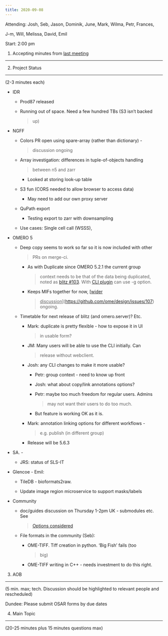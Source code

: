 ```yaml
---
title: 2020-09-08
---
```


Attending: Josh, Seb, Jason, Dominik, June, Mark, Wilma, Petr, Frances,

J-m, Will, Melissa, David, Emil

Start: 2:00 pm

1. Accepting minutes from [<u>last meeting</u>](https://drive.google.com/open?id=0B9Xg53EhqUycZEVHclBwRHNFRGM)
--------------------------------------------------------------------------------------------------------------

2. Project Status
-----------------

(2-3 minutes each)

-   IDR

    -   Prod87 released

    -   Running out of space. Need a few hundred TBs (S3 isn’t backed
        > up)

-   NGFF

    -   Colors PR open using spare-array (rather than dictionary) -
        > discussion ongoing

    -   Array investigation: differences in tuple-of-objects handling
        > between n5 and zarr

        -   Looked at storing look-up table

    -   S3 fun (CORS needed to allow browser to access data)

        -   May need to add our own proxy server

    -   QuPath export

        -   Testing export to zarr with downsampling

    -   Use cases: Single cell call (WSSS),

-   OMERO 5

    -   Deep copy seems to work so far so it is now included with other
        > PRs on merge-ci.

        -   As with Duplicate since OMERO 5.2.1 the current group
            > context needs to be that of the data being duplicated,
            > noted as [<u>blitz
            > \#103</u>](https://github.com/ome/omero-blitz/issues/103).
            > With [<u>CLI
            > plugin</u>](https://pypi.org/project/omero-cli-duplicate/)
            > can use -g option.

        -   Keeps MIFs together for now, [<u>wider
            > discussion</u>](https://github.com/ome/design/issues/107)
            > ongoing.

    -   Timetable for next release of blitz (and omero.server)? Etc.

        -   Mark: duplicate is pretty flexible - how to expose it in UI
            > in usable form?

        -   JM: Many users will be able to use the CLI initially. Can
            > release without webclient.

        -   Josh: any CLI changes to make it more usable?

            -   Petr: group context - need to know up front

            -   Josh: what about copy/link annotations options?

            -   Petr: maybe too much freedom for regular users. Admins
                > may not want their users to do too much.

            -   But feature is working OK as it is.

        -   Mark: annotation linking options for different workflows -
            > e.g. publish (in different group)

        -   Release will be 5.6.3

-   SA. -

    -   JRS: status of SLS-IT

-   Glencoe - Emil:

    -   TileDB - bioformats2raw.

    -   Update image region microservice to support masks/labels

-   Community

    -   doc/guides discussion on Thursday 1-2pm UK - submodules etc. See
        > [<u>Options
        > considered</u>](https://github.com/ome/omero-guides/pull/23)

    -   File formats in the community (Seb):

        -   OME-TIFF. Tiff creation in python. ‘Big Fish’ fails (too
            > big)

        -   OME-TIFF writing in C++ - needs investment to do this right.

3. AOB
------

(5 min. max; tech. Discussion should be highlighted to relevant people
and rescheduled)

Dundee: Please submit OSAR forms by due dates

4. Main Topic
-------------

(20-25 minutes plus 15 minutes questions max)

